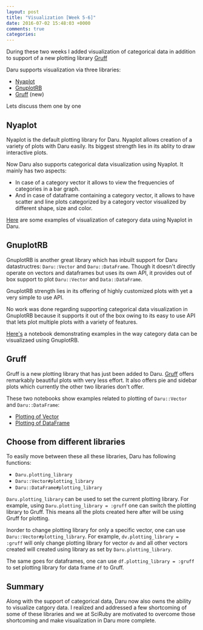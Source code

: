 ```yaml
---
layout: post
title: "Visualization [Week 5-6]"
date: 2016-07-02 15:48:03 +0000
comments: true
categories: 
---
```


During these two weeks I added visualization of categorical data in addition to support of a new plotting library [Gruff](https://github.com/topfunky/gruff)

Daru supports visualization via three libraries:

- [Nyaplot](https://github.com/SciRuby/nyaplot)
- [GnuplotRB](https://github.com/SciRuby/gnuplotrb/)
- [Gruff](https://github.com/topfunky/gruff) (new)

Lets discuss them one by one

## Nyaplot

Nyaplot is the default plotting library for Daru. Nyaplot allows creation of a variety of plots with Daru easily. Its biggest strength lies in its ablity to draw interactive plots.

Now Daru also supports categorical data visualization using Nyaplot. It mainly has two aspects:

- In case of a category vector it allows to view the frequencies of categories in a bar graph.
- And in case of dataframe containing a category vector, it allows to have scatter and line plots categorized by a category vector visualized by different shape, size and color.

[Here](http://nbviewer.jupyter.org/github/SciRuby/sciruby-notebooks/blob/master/Data%20Analysis/Plotting/Visualization.ipynb) are some examples of visualization of category data using Nyaplot in Daru.

## GnuplotRB

GnuplotRB is another great library which has inbuilt support for Daru datastructres: `Daru::Vector` and `Daru::DataFrame`. Though it doesn't directly operate on vectors and dataframes but uses its own API, it provides out of box support to plot `Daru::Vector` and `Data::DataFrame`.

GnuplotRB strength lies in its offering of highly customized plots with yet a very simple to use API.

No work was done regarding supporting categorical data visualization in GnuplotRB because it supports it out of the box owing to its easy to use API that lets plot multiple plots with a variety of features.

[Here's](http://nbviewer.jupyter.org/github/SciRuby/sciruby-notebooks/blob/master/Data%20Analysis/Plotting/Gnuplotrb.ipynb) a notebook demonstrating examples in the way category data can be visualizaed using GnuplotRB.

## Gruff

Gruff is a new plotting library that has just been added to Daru. [Gruff](https://github.com/topfunky/gruff) offers remarkably beautiful plots with very less effort. It also offers pie and sidebar plots which currently the other two libraries don't offer.

These two notebooks show examples related to plotting of `Daru::Vector` and `Daru::DataFrame`:

- [Plotting of Vector](http://nbviewer.jupyter.org/github/SciRuby/sciruby-notebooks/blob/master/Data%20Analysis/Plotting/Gruff%20Vector.ipynb)
- [Plotting of DataFrame](http://nbviewer.jupyter.org/github/SciRuby/sciruby-notebooks/blob/master/Data%20Analysis/Plotting/Gruff%20DataFrame.ipynb)

## Choose from different libraries

To easily move between these all these libraries, Daru has following functions:

- `Daru.plotting_library`
- `Daru::Vector#plotting_library`
- `Daru::DataFrame#plotting_library`

`Daru.plotting_library` can be used to set the current plotting library. For example, using `Daru.plotting_library = :gruff` one can switch the plotting library to Gruff. This means all the plots created here after will be using Gruff for plotting.

Inorder to change plotting library for only a specific vector, one can use `Daru::Vector#plotting_library`. For example, `dv.plotting_library = :gruff` will only change plotting library for vector `dv` and all other vectors created will created using library as set by `Daru.plotting_library`.

The same goes for dataframes, one can use `df.plotting_library = :gruff` to set plotting library for data frame `df` to Gruff.

## Summary

Along with the support of categorical data, Daru now also owns the ability to visualize catgory data. I realized and addressed a few shortcoming of some of these libraries and we at SciRuby are motivated to overcome those shortcoming and make visualization in Daru more complete.